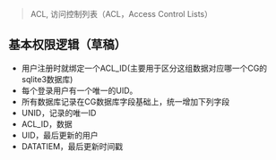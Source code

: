 > ACL, 访问控制列表（ACL，Access Control Lists）

## 基本权限逻辑（草稿）
 * 用户注册时就绑定一个ACL_ID(主要用于区分这组数据对应哪一个CG的sqlite3数据库)
 * 每个登录用户有一个唯一的UID。
 * 所有数据库记录在CG数据库字段基础上，统一增加下列字段
  * UNID，记录的唯一ID
  * ACL_ID，数据
  * UID，最后更新的用户
  * DATATIEM，最后更新时间戳

